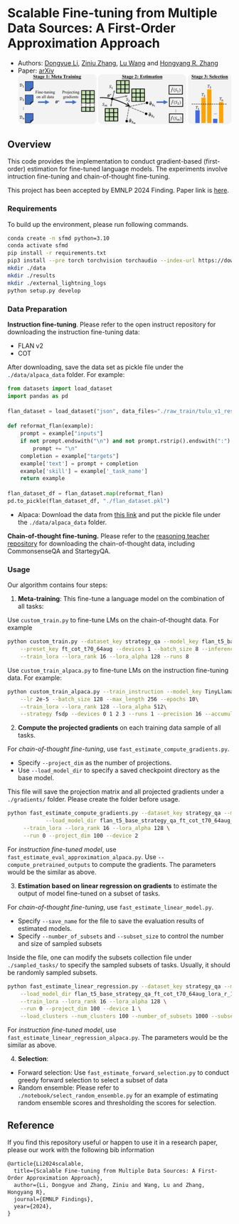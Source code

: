 # Scalable Fine-tuning from Multiple Data Sources: A First-Order Approximation Approach
- Authors: [Dongyue Li](https://lidongyue12138.github.io/), [Ziniu Zhang](https://ziniuzhang.github.io/), [Lu Wang](https://web.eecs.umich.edu/~wangluxy/) and [Hongyang R. Zhang](https://www.hongyangzhang.com/)
- Paper: [arXiv]()
![pipline](./gradex.png)


## Overview

This code provides the implementation to conduct gradient-based (first-order) estimation for fine-tuned language models. The experiments involve intruction fine-tuning and chain-of-thought fine-tuning. 

This project has been accepted by EMNLP 2024 Finding. Paper link is [here]().

### Requirements

To build up the environment, please run following commands.

```bash
conda create -n sfmd python=3.10
conda activate sfmd
pip install -r requirements.txt 
pip3 install --pre torch torchvision torchaudio --index-url https://download.pytorch.org/whl/nightly/cu124  # check the correct version for pytorch nightly about CUDA
mkdir ./data
mkdir ./results
mkdir ./external_lightning_logs
python setup.py develop
```

### Data Preparation

**Instruction fine-tuning**. Please refer to the open instruct repository for downloading the instruction fine-tuning data:

- FLAN v2
- COT

After downloading, save the data set as pickle file under the `./data/alpaca_data` folder.  For example: 

```python
from datasets import load_dataset
import pandas as pd

flan_dataset = load_dataset("json", data_files="./raw_train/tulu_v1_resampled_flan_100k.jsonl")["train"]

def reformat_flan(example):
    prompt = example["inputs"]
    if not prompt.endswith("\n") and not prompt.rstrip().endswith(":"):
        prompt += "\n"
    completion = example["targets"]
    example['text'] = prompt + completion
    example['skill'] = example['_task_name']
    return example

flan_dataset_df = flan_dataset.map(reformat_flan)
pd.to_pickle(flan_dataset_df, "./flan_dataset.pkl")
```

- Alpaca: Download the data from [this link](https://github.com/HazyResearch/skill-it/blob/main/aux_data/alpaca_final.pkl) and put the pickle file under the `./data/alpaca_data` folder.  

**Chain-of-thought fine-tuning.** Please refer to the [reasoning teacher repository](https://github.com/itsnamgyu/reasoning-teacher) for downloading the chain-of-thought data, including CommonsenseQA and StartegyQA. 

### Usage

Our algorithm contains four steps:

1. **Meta-training**: This fine-tune a language model on the combination of all tasks:

Use `custom_train.py` to fine-tune LMs on the chain-of-thought data. For example

```bash
python custom_train.py --dataset_key strategy_qa --model_key flan_t5_base --train_key ft_cot \
    --preset_key ft_cot_t70_64aug --devices 1 --batch_size 8 --inference_batch_size 32 \
    --train_lora --lora_rank 16 --lora_alpha 128 --runs 8
```


Use `custom_train_alpaca.py` to fine-tune LMs on the instruction fine-tuning data. For example:

```bash
python custom_train_alpaca.py --train_instruction --model_key TinyLlama/TinyLlama-1.1B-intermediate-step-1431k-3T\
    --lr 2e-5 --batch_size 128 --max_length 256 --epochs 10\
    --train_lora --lora_rank 128 --lora_alpha 512\
    --strategy fsdp --devices 0 1 2 3 --runs 1 --precision 16 --accumulate 1
```

2. **Compute the projected gradients** on each training data sample of all tasks. 

For *chain-of-thought fine-tuning*, use `fast_estimate_compute_gradients.py`. 

- Specify `--project_dim` as the number of projections. 
- Use `--load_model_dir` to specify a saved checkpoint directory as the base model. 

This file will save the projection matrix and all projected gradients under a `./gradients/` folder. Please create the folder before usage. 

```bash
python fast_estimate_compute_gradients.py --dataset_key strategy_qa --model_key flan_t5_base --preset_key ft_cot_t70_64aug\
			--load_model_dir flan_t5_base_strategy_qa_ft_cot_t70_64aug_lora_r_16_new_run_0/epoch_epoch=17\
     --train_lora --lora_rank 16 --lora_alpha 128 \
     --run 0 --project_dim 100 --device 2 
```

For *instruction fine-tuned model*, use `fast_estimate_eval_approximation_alpaca.py`. Use `--compute_pretrained_outputs` to compute the gradients. The parameters would be the similar as above. 

3. **Estimation based on linear regression on gradients** to estimate the output of model fine-tuned on a subset of tasks. 

For *chain-of-thought fine-tuning*, use `fast_estimate_linear_model.py`. 

- Specify `--save_name` for the file to save the evaluation results of estimated models. 
- Specify `--number_of_subsets` and `--subset_size` to control the number and size of sampled subsets

Inside the file, one can modify the subsets collection file under `./sampled_tasks/` to specify the sampled subsets of tasks. Usually, it should be randomly sampled subsets. 

```bash
python fast_estimate_linear_regression.py --dataset_key strategy_qa --model_key flan_t5_base --preset_key ft_cot_t70_64aug\
    --load_model_dir flan_t5_base_strategy_qa_ft_cot_t70_64aug_lora_r_16_new_run_0/epoch_epoch=17\
    --train_lora --lora_rank 16 --lora_alpha 128 \
    --run 0 --project_dim 100 --device 1 \
    --load_clusters --num_clusters 100 --number_of_subsets 1000 --subset_size 0.5 --scale 0.4
```

For *instruction fine-tuned model*, use `fast_estimate_linear_regression_alpaca.py`.  The parameters would be the similar as above. 

4. **Selection**: 

- Forward selection: Use `fast_estimate_forward_selection.py` to conduct greedy forward selection to select a subset of data
- Random ensemble: Please refer to `./notebook/select_random_ensemble.py` for an example of estimating random ensemble scores and thresholding the scores for selection. 

## Reference
If you find this repository useful or happen to use it in a research paper, please our work with the following bib information

```
@article{Li2024scalable,
  title={Scalable Fine-tuning from Multiple Data Sources: A First-Order Approximation Approach},
  author={Li, Dongyue and Zhang, Ziniu and Wang, Lu and Zhang, Hongyang R},
  journal={EMNLP Findings},
  year={2024},
}
```